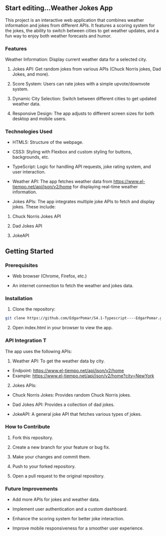 ## Start editing…Weather Jokes App
This project is an interactive web application that combines weather
information and jokes from different APIs. It features a scoring system
for the jokes, the ability to switch between cities to get weather
updates, and a fun way to enjoy both weather forecasts and humor.

### Features

Weather Information: Display current weather data for a selected city.

1. Jokes API: Get random jokes from various APIs (Chuck Norris jokes, Dad
Jokes, and more).

2. Score System: Users can rate jokes with a simple upvote/downvote system.

3. Dynamic City Selection: Switch between different cities to get updated
weather data.

4. Responsive Design: The app adjusts to different screen sizes for both
desktop and mobile users.


### Technologies Used

- HTML5: Structure of the webpage.

- CSS3: Styling with Flexbox and custom styling for buttons, backgrounds,
etc.

- TypeScript: Logic for handling API requests, joke rating system, and
user interaction.

- Weather API: The app fetches weather data from
https://www.el-tiempo.net/api/json/v2/home for displaying real-time
weather information.

- Jokes APIs: The app integrates multiple joke APIs to fetch and display
jokes. These include:

1. Chuck Norris Jokes API

2. Dad Jokes API

3. JokeAPI

## Getting Started 
### Prerequisites

- Web browser (Chrome, Firefox, etc.)

- An internet connection to fetch the weather and jokes data.

### Installation

1. Clone the repository:
  ```bash
  git clone https://github.com/EdgarPomar/S4.1-Typescript----EdgarPomar.git
  ```
2. Open index.html in your browser to view the app.

### API Integration T

The app uses the following APIs:
1. Weather API: To get the weather data by city.
   
- Endpoint: https://www.el-tiempo.net/api/json/v2/home
- Example: https://www.el-tiempo.net/api/json/v2/home?city=NewYork

2. Jokes APIs:

- Chuck Norris Jokes: Provides random Chuck Norris jokes.

- Dad Jokes API: Provides a collection of dad jokes.

- JokeAPI: A general joke API that fetches various types of jokes.

### How to Contribute

1. Fork this repository.

2. Create a new branch for your feature or bug fix.

3. Make your changes and commit them.

4. Push to your forked repository.

5. Open a pull request to the original repository.

### Future Improvements

- Add more APIs for jokes and weather data.

- Implement user authentication and a custom dashboard.

- Enhance the scoring system for better joke interaction.

- Improve mobile responsiveness for a smoother user experience.

